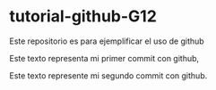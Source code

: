 # tutorial-github-G12
Este repositorio es para ejemplificar el uso de github

Este texto representa mi primer commit con github,

Este texto represente mi segundo commit con github.
